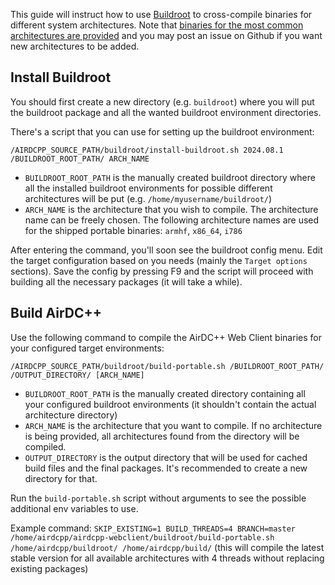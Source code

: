 This guide will instruct how to use [Buildroot](https://buildroot.org) to cross-compile binaries for different system architectures. Note that [binaries for the most common architectures are provided](https://airdcpp-web.github.io/docs/installation/linux-binaries.html) and you may post an issue on Github if you want new architectures to be added.

## Install Buildroot

You should first create a new directory (e.g. `buildroot`) where you will put the buildroot package and all the wanted buildroot environment directories.

There's a script that you can use for setting up the buildroot environment:

```
/AIRDCPP_SOURCE_PATH/buildroot/install-buildroot.sh 2024.08.1 /BUILDROOT_ROOT_PATH/ ARCH_NAME
```

- `BUILDROOT_ROOT_PATH` is the manually created buildroot directory where all the installed buildroot environments for possible different architectures will be put (e.g. `/home/myusername/buildroot/`)
- `ARCH_NAME` is the architecture that you wish to compile. The architecture name can be freely chosen. The following architecture names are used for the shipped portable binaries: `armhf`, `x86_64`, `i786`

After entering the command, you'll soon see the buildroot config menu. Edit the target configuration based on you needs (mainly the `Target options` sections). Save the config by pressing F9 and the script will proceed with building all the necessary packages (it will take a while).

## Build AirDC++

Use the following command to compile the AirDC++ Web Client binaries for your configured target environments:

`/AIRDCPP_SOURCE_PATH/buildroot/build-portable.sh /BUILDROOT_ROOT_PATH/ /OUTPUT_DIRECTORY/ [ARCH_NAME]`

- `BUILDROOT_ROOT_PATH` is the manually created directory containing all your configured buildroot environments (it shouldn't contain the actual architecture directory)
- `ARCH_NAME` is the architecture that you want to compile. If no architecture is being provided, all architectures found from the directory will be compiled.
- `OUTPUT_DIRECTORY` is the output directory that will be used for cached build files and the final packages. It's recommended to create a new directory for that.

Run the `build-portable.sh` script without arguments to see the possible additional env variables to use.

Example command: `SKIP_EXISTING=1 BUILD_THREADS=4 BRANCH=master /home/airdcpp/airdcpp-webclient/buildroot/build-portable.sh /home/airdcpp/buildroot/ /home/airdcpp/build/` (this will compile the latest stable version for all available architectures with 4 threads without replacing existing packages)
